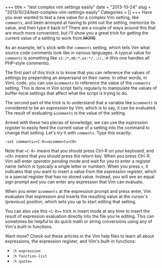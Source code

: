 +++
title = "test complex vim settings easily"
date = "2013-10-24"
slug = "2013/10/24/test-complex-vim-settings-easily"
Categories = []
+++
Have you ever wanted to test a new value for a complex Vim setting, like 
`comments`, and been annoyed at having to print out the setting, memorize its 
value, and then type it back in? There are a couple of ways around this that 
are much more convenient, but I'll show you a great trick for getting the 
current value of a setting to work from.~~MORE~~

As an example, let's stick with the `comments` setting, which tells Vim what 
source code comments look like in various languages. A typical value for 
`comments` is something like `s1:/*,mb:*,ex:*/,://,:#` (this one handles all 
PHP-style comments).

The first part of this trick is to know that you can reference the values of 
settings by prepending an ampersand on their name. In other words, in VimL 
code, you can use `&comments` to reference the value of the `comments` 
setting. This is done in Vim script fairly regularly to manipulate the values 
of buffer-local settings that affect what the script is trying to do.

The second part of the trick is to understand that a variable like `&comments` 
is considered to be an *expression* by Vim, which is to say, it can be 
evaluated. The result of evaluating `&comments` is the value of the setting.

Armed with these two pieces of knowledge, we can use the *expression register* 
to easily feed the current value of a setting into the command to change that 
setting. Let's try it with `comments`. Type this exactly:

```
:set comments=<C-R>=&comments<CR>
```

Note that `<C-R>` means that you should press Ctrl-R on your keyboard, and 
`<CR>` means that you should press the return key. When you press Ctrl-R, Vim 
will enter *operator pending* mode and wait for you to enter a register name 
(which is typically a single letter or number). When you press `=`, it 
indicates that you want to insert a value from the *expression register*, 
which is a special register that has no stored value. Instead, you will see an 
equal sign prompt and you can enter any expression that Vim can evaluate.

When you enter `&comments` at the expression prompt and press enter, Vim 
evaluates that expression and inserts the resulting value at the cursor's 
(previous) position, which sets you up to start editing that setting.

You can also use this `<C-R>=` trick in insert mode at any time to insert the 
result of expression evaluation directly into the file you're editing. This 
can sometimes be helpful to do quick math or string conversions using any of 
Vim's built-in functions.

Want more? Check out these articles in the Vim help files to learn all about 
expressions, the expression register, and Vim's built-in functions:

* `:h expression`
* `:h function-list`
* `:h quote=`
